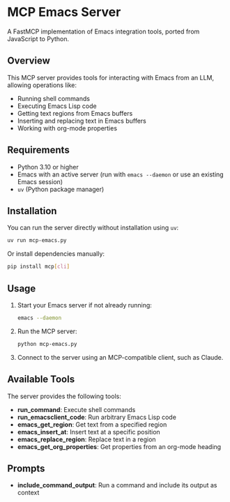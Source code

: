 # MCP Emacs Server

A FastMCP implementation of Emacs integration tools, ported from JavaScript to Python.

## Overview

This MCP server provides tools for interacting with Emacs from an LLM, allowing operations like:

- Running shell commands
- Executing Emacs Lisp code
- Getting text regions from Emacs buffers
- Inserting and replacing text in Emacs buffers
- Working with org-mode properties

## Requirements

- Python 3.10 or higher
- Emacs with an active server (run with `emacs --daemon` or use an existing Emacs session)
- `uv` (Python package manager)

## Installation

You can run the server directly without installation using `uv`:

```bash
uv run mcp-emacs.py
```

Or install dependencies manually:

```bash
pip install mcp[cli]
```

## Usage

1. Start your Emacs server if not already running:
   ```bash
   emacs --daemon
   ```

2. Run the MCP server:
   ```bash
   python mcp-emacs.py
   ```

3. Connect to the server using an MCP-compatible client, such as Claude.

## Available Tools

The server provides the following tools:

- **run_command**: Execute shell commands
- **run_emacsclient_code**: Run arbitrary Emacs Lisp code
- **emacs_get_region**: Get text from a specified region
- **emacs_insert_at**: Insert text at a specific position
- **emacs_replace_region**: Replace text in a region
- **emacs_get_org_properties**: Get properties from an org-mode heading

## Prompts

- **include_command_output**: Run a command and include its output as context